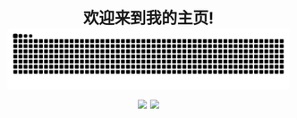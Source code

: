<h1 align="center">
欢迎来到我的主页!
<img alt="贪吃蛇" src="https://raw.githubusercontent.com/sun589/sun589/output/github-contribution-grid-snake.svg">
<a href="https://github.com/sun589/QQkey_Tool"><img width="278" src="https://github-readme-stats.zohan.tech/api/pin/?username=sun589&repo=QQkey_Tool&theme=dark&hide_border=true"></a>
<a href="https://sun589.github.io/superdos"><img width="278" src="https://github-readme-stats.zohan.tech/api/pin/?username=sun589&repo=Super-Dos&theme=dark&hide_border=true"></a>
</h1>
